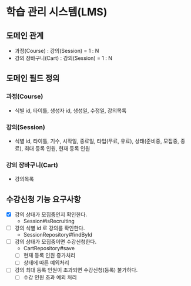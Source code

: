 # 학습 관리 시스템(LMS)

## 도메인 관계

- 과정(Course) : 강의(Session) = 1 : N
- 강의 장바구니(Cart) : 강의(Session) = 1 : N

## 도메인 필드 정의

### 과정(Course)

- 식별 id, 타이틀, 생성자 id, 생성일, 수정일, 강의목록

### 강의(Session)

- 식별 id, 타이틀, 기수, 시작일, 종료일, 타입(무료, 유료), 상태(준비중, 모집중, 종료), 최대 등록 인원, 현재 등록 인원

### 강의 장바구니(Cart)

- 강의목록

## 수강신청 기능 요구사항

- [x] 강의 상태가 모집중인지 확인한다.
    - Session#isRecruiting
- [ ] 강의 식별 id 로 강의를 확인한다.
    - SessionRepository#findById
- [ ] 강의 상태가 모집중이면 수강신청한다.
    - CartRepository#save
    - [ ] 현재 등록 인원 증가처리
    - [ ] 상태에 따른 예외처리
- [ ] 강의 최대 등록 인원이 초과되면 수강신청(등록) 불가하다.
    - [ ] 수강 인원 초과 예외 처리
